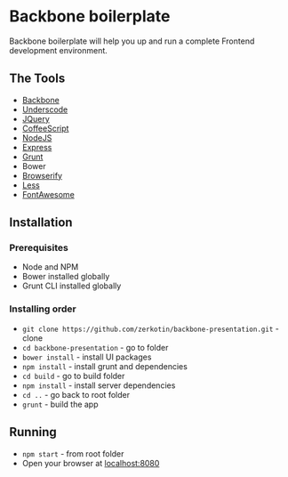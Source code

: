 # Backbone boilerplate
Backbone boilerplate will help you up and run a complete Frontend development environment.

## The Tools
- [Backbone](http://backbonejs.org/)
- [Underscode](http://underscorejs.org/)
- [JQuery](https://jquery.com/)
- [CoffeeScript](http://coffeescript.org/)
- [NodeJS](https://nodejs.org/en/)
- [Express](https://expressjs.com/)
- [Grunt](https://gruntjs.com/)
- Bower
- [Browserify](http://browserify.org/)
- [Less](http://lesscss.org/)
- [FontAwesome](http://fontawesome.io/)

## Installation

### Prerequisites
- Node and NPM
- Bower installed globally
- Grunt CLI installed globally

### Installing order
- `git clone https://github.com/zerkotin/backbone-presentation.git` - clone
- `cd backbone-presentation` - go to folder
- `bower install` - install UI packages
- `npm install` - install grunt and dependencies
- `cd build` - go to build folder
- `npm install` - install server dependencies
- `cd ..` - go back to root folder
- `grunt` - build the app

## Running
- `npm start` - from root folder
- Open your browser at [localhost:8080](http://localhost:8080/)


